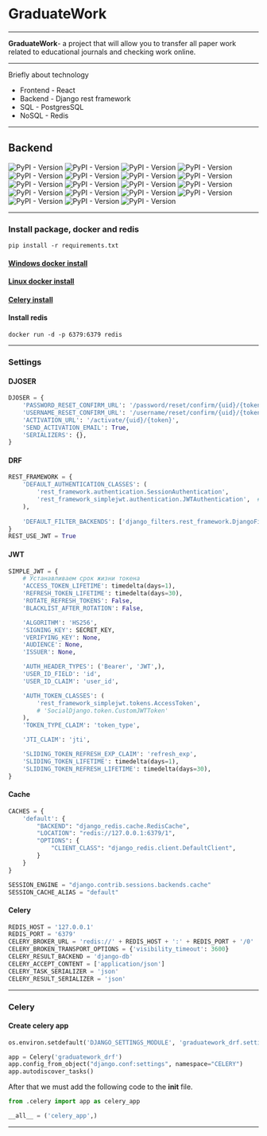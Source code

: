 # GraduateWork 
___
**GraduateWork**-
a project that will allow you to transfer all paper work related to educational journals and checking work online.

___
Briefly about technology

+ Frontend - React
+ Backend - Django rest framework
+ SQL - PostgresSQL
+ NoSQL - Redis

---

## Backend 

![PyPI - Version](https://img.shields.io/pypi/v/django?label=django&labelColor=green)
![PyPI - Version](https://img.shields.io/pypi/v/djangorestframework?label=djangorestframework&labelColor=green)
![PyPI - Version](https://img.shields.io/pypi/v/django-cors-headers?label=django-cors-headers&labelColor=green)
![PyPI - Version](https://img.shields.io/pypi/v/Pillow?label=Pillow&labelColor=green)
![PyPI - Version](https://img.shields.io/pypi/v/django-sortedm2m?label=django-sortedm2m&labelColor=green)
![PyPI - Version](https://img.shields.io/pypi/v/django-autoslug?label=django-autoslug&labelColor=green)
![PyPI - Version](https://img.shields.io/pypi/v/django-jazzmin?label=django-jazzmin&labelColor=green)
![PyPI - Version](https://img.shields.io/pypi/v/djoser?label=djoser&labelColor=green)
![PyPI - Version](https://img.shields.io/pypi/v/django-debug-toolbar?label=django-debug-toolbar&labelColor=green)
![PyPI - Version](https://img.shields.io/pypi/v/django-filter?label=django-filter&labelColor=green)
![PyPI - Version](https://img.shields.io/pypi/v/argon2-cffi?label=argon2-cffi&labelColor=green)
![PyPI - Version](https://img.shields.io/pypi/v/pytils?label=pytils&labelColor=green&color=blue)
![PyPI - Version](https://img.shields.io/pypi/v/celery?label=celery&labelColor=green&color=blue)
![PyPI - Version](https://img.shields.io/pypi/v/django-redis?label=django-redis&labelColor=green&color=blue)
![PyPI - Version](https://img.shields.io/pypi/v/django-celery-results?label=django-celery-results&labelColor=green&color=blue)
![PyPI - Version](https://img.shields.io/pypi/v/gevent?label=gevent&labelColor=green&color=blue)
![PyPI - Version](https://img.shields.io/pypi/v/django-celery-beat?label=django-celery-beat&labelColor=green&color=blue)
![PyPI - Version](https://img.shields.io/pypi/v/flower?label=flower&labelColor=green&color=blue)
![PyPI - Version](https://img.shields.io/pypi/v/django-import-export?label=django-import-export&labelColor=green&color=blue)
___
### Install package, docker and redis

```
pip install -r requirements.txt
```

#### [Windows docker install](https://docs.docker.com/desktop/install/windows-install/)
#### [Linux docker install](https://selectel.ru/blog/docker-install-ubuntu/)
#### [Celery install](https://docs.celeryq.dev/en/v5.3.6/getting-started/first-steps-with-celery.html)

#### Install redis
```
docker run -d -p 6379:6379 redis
```
___

### Settings 

#### DJOSER
```python
DJOSER = {
    'PASSWORD_RESET_CONFIRM_URL': '/password/reset/confirm/{uid}/{token}',
    'USERNAME_RESET_CONFIRM_URL': '/username/reset/confirm/{uid}/{token}',
    'ACTIVATION_URL': '/activate/{uid}/{token}',
    'SEND_ACTIVATION_EMAIL': True,
    'SERIALIZERS': {},
}
```
#### DRF

```python
REST_FRAMEWORK = {
    'DEFAULT_AUTHENTICATION_CLASSES': (
        'rest_framework.authentication.SessionAuthentication',
        'rest_framework_simplejwt.authentication.JWTAuthentication',  # OAuth2, JWT
    ),
  
    'DEFAULT_FILTER_BACKENDS': ['django_filters.rest_framework.DjangoFilterBackend']
}
REST_USE_JWT = True
```

#### JWT

```python
SIMPLE_JWT = {
    # Устанавливаем срок жизни токена
    'ACCESS_TOKEN_LIFETIME': timedelta(days=1),
    'REFRESH_TOKEN_LIFETIME': timedelta(days=30),
    'ROTATE_REFRESH_TOKENS': False,
    'BLACKLIST_AFTER_ROTATION': False,

    'ALGORITHM': 'HS256',
    'SIGNING_KEY': SECRET_KEY,
    'VERIFYING_KEY': None,
    'AUDIENCE': None,
    'ISSUER': None,

    'AUTH_HEADER_TYPES': ('Bearer', 'JWT',),
    'USER_ID_FIELD': 'id',
    'USER_ID_CLAIM': 'user_id',

    'AUTH_TOKEN_CLASSES': (
        'rest_framework_simplejwt.tokens.AccessToken',
        # 'SocialDjango.token.CustomJWTToken'
    ),
    'TOKEN_TYPE_CLAIM': 'token_type',

    'JTI_CLAIM': 'jti',

    'SLIDING_TOKEN_REFRESH_EXP_CLAIM': 'refresh_exp',
    'SLIDING_TOKEN_LIFETIME': timedelta(days=1),
    'SLIDING_TOKEN_REFRESH_LIFETIME': timedelta(days=30),
}
```

#### Cache
```python
CACHES = {
    'default': {
        "BACKEND": "django_redis.cache.RedisCache",
        "LOCATION": "redis://127.0.0.1:6379/1",
        "OPTIONS": {
            "CLIENT_CLASS": "django_redis.client.DefaultClient",
        }
    }
}

SESSION_ENGINE = "django.contrib.sessions.backends.cache"
SESSION_CACHE_ALIAS = "default"
```

#### Celery

```python
REDIS_HOST = '127.0.0.1'
REDIS_PORT = '6379'
CELERY_BROKER_URL = 'redis://' + REDIS_HOST + ':' + REDIS_PORT + '/0'
CELERY_BROKEN_TRANSPORT_OPTIONS = {'visibility_timeout': 3600}
CELERY_RESULT_BACKEND = 'django-db'
CELERY_ACCEPT_CONTENT = ['application/json']
CELERY_TASK_SERIALIZER = 'json'
CELERY_RESULT_SERIALIZER = 'json'
```
---

### Celery 

#### Create celery app

```python
os.environ.setdefault('DJANGO_SETTINGS_MODULE', 'graduatework_drf.settings')

app = Celery('graduatework_drf')
app.config_from_object("django.conf:settings", namespace="CELERY")
app.autodiscover_tasks()

```

After that we must add the following code to the **init** file.

```python
from .celery import app as celery_app

__all__ = ('celery_app',)
```

___